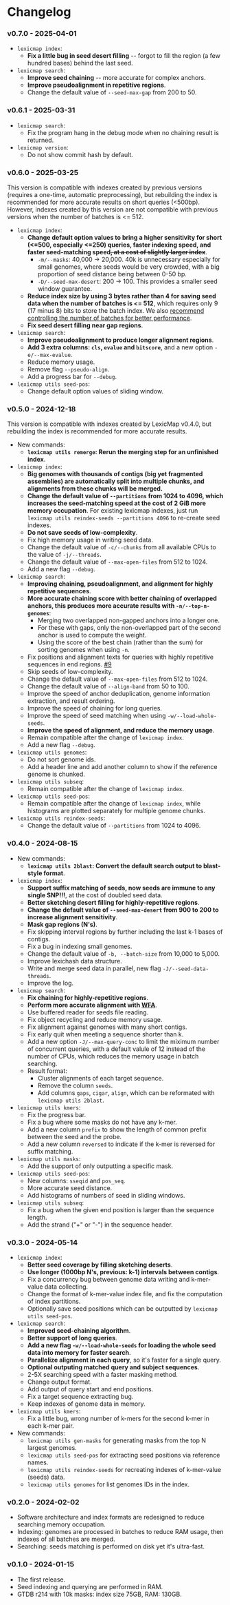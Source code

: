 # Changelog

### v0.7.0 - 2025-04-01

- `lexicmap index`:
    - **Fix a little bug in seed desert filling** -- forgot to fill the region (a few hundred bases) behind the last seed.
- `lexicmap search`:
    - **Improve seed chaining** -- more accurate for complex anchors.
    - **Improve pseudoalignment in repetitive regions**.
    - Change the default value of `--seed-max-gap` from 200 to 50.

### v0.6.1 - 2025-03-31

- `lexicmap search`:
    - Fix the program hang in the debug mode when no chaining result is returned.
- `lexicmap version`:
    - Do not show commit hash by default.

### v0.6.0 - 2025-03-25

This version is compatible with indexes created by previous versions (requires a one-time, automatic preprocessing),
but rebuilding the index is recommended for more accurate results on short queries (<500bp).
However, indexes created by this version are not compatible with previous versions when the number of batches is <= 512.

- `lexicmap index`:
    - **Change default option values to bring a higher sensitivity for short (<=500, especially <=250) queries,
      faster indexing speed, and faster seed-matching speed<s>, at a cost of slightly larger index</s>**.
        - `-m/--masks`: 40,000 -> 20,000. 
           40k is unnecessary especially for small genomes, where seeds would be very crowded,
           with a big proportion of seed distance being between 0-50 bp.
        - `-D/--seed-max-desert`: 200 -> 100. This provides a smaller seed window guarantee.
    - **Reduce index size by using 3 bytes rather than 4 for saving seed data when the number of batches is <= 512**,
      which requires only 9 (17 minus 8) bits to store the batch index. 
      We also [recommend controlling the number of batches for better performance](https://bioinf.shenwei.me/LexicMap/tutorials/index/#notes-for-indexing-with-large-datasets).
    - **Fix seed desert filling near gap regions**.
- `lexicmap search`:
    - **Improve pseudoalignment to produce longer alignment regions**.
    - **Add 3 extra columns: `cls`, `evalue` and `bitscore`**, and a new option `-e/--max-evalue`.
    - Reduce memory usage.
    - Remove flag `--pseudo-align`.
    - Add a progress bar for `--debug`.
- `lexicmap utils seed-pos`:
    - Change default option values of sliding window.

### v0.5.0 - 2024-12-18

This version is compatible with indexes created by LexicMap v0.4.0, but rebuilding the index is recommended for more accurate results.

- New commands:
    - **`lexicmap utils remerge`: Rerun the merging step for an unfinished index**.
- `lexicmap index`:
    - **Big genomes with thousands of contigs (big yet fragmented assemblies) are automatically split into multiple chunks, and alignments from these chunks will be merged.**
    - **Change the default value of `--partitions` from 1024 to 4096, which increases the seed-matching speed at the cost of 2 GiB more memory occupation**.
      For existing lexicmap indexes, just run `lexicmap utils reindex-seeds --partitions 4096` to re-create seed indexes.
    - **Do not save seeds of low-complexity**.
    - Fix high memory usage in writing seed data.
    - Change the default value of `-c/--chunks` from all available CPUs to the value of `-j/--threads`.
    - Change the default value of `--max-open-files` from 512 to 1024.
    - Add a new flag `--debug`.
- `lexicmap search`:
    - **Improving chaining, pseudoalignment, and alignment for highly repetitive sequences**.
    - **More accurate chaining score with better chaining of overlapped anchors, this produces more accurate results with `-n/--top-n-genomes`**: 
         - Merging two overlapped non-gapped anchors into a longer one.
         - For these with gaps, only the non-overlapped part of the second anchor is used to compute the weight.
         - Using the score of the best chain (rather than the sum) for sorting genomes when using `-n`.
    - Fix positions and alignment texts for queries with highly repetitive sequences in end regions. [#9](https://github.com/shenwei356/LexicMap/issues/9)
    - Skip seeds of low-complexity.
    - Change the default value of `--max-open-files` from 512 to 1024.
    - Change the default value of `--align-band` from 50 to 100.
    - Improve the speed of anchor deduplication, genome information extraction, and result ordering.
    - Improve the speed of chaining for long queries.
    - Improve the speed of seed matching when using `-w/--load-whole-seeds`.
    - **Improve the speed of alignment, and reduce the memory usage**.
    - Remain compatible after the change of `lexicmap index`.
    - Add a new flag `--debug`.
- `lexicmap utils genomes`:
    - Do not sort genome ids.
    - Add a header line and add another column to show if the reference genome is chunked.
- `lexicmap utils subseq`:
    - Remain compatible after the change of `lexicmap index`.
- `lexicmap utils seed-pos`:
    - Remain compatible after the change of `lexicmap index`, while histograms are plotted separately for multiple genome chunks.
- `lexicmap utils reindex-seeds`:
    - Change the default value of `--partitions` from 1024 to 4096.

### v0.4.0 - 2024-08-15

- New commands:
    - **`lexicmap utils 2blast`: Convert the default search output to blast-style format**.
- `lexicmap index`:
    - **Support suffix matching of seeds, now seeds are immune to any single SNP!!!**, at the cost of doubled seed data.
    - **Better sketching desert filling for highly-repetitive regions**.
    - **Change the default value of `--seed-max-desert` from 900 to 200 to increase alignment sensitivity**.
    - **Mask gap regions (N's)**.
    - Fix skipping interval regions by further including the last k-1 bases of contigs.
    - Fix a bug in indexing small genomes.
    - Change the default value of `-b, --batch-size` from 10,000 to 5,000.
    - Improve lexichash data structure.
    - Write and merge seed data in parallel, new flag `-J/--seed-data-threads`.
    - Improve the log.
- `lexicmap search`:
    - **Fix chaining for highly-repetitive regions**.
    - **Perform more accurate alignment with [WFA](https://github.com/shenwei356/wfa)**.
    - Use buffered reader for seeds file reading.
    - Fix object recycling and reduce memory usage.
    - Fix alignment against genomes with many short contigs.
    - Fix early quit when meeting a sequence shorter than k.
    - Add a new option `-J/--max-query-conc` to limit the miximum number of concurrent queries,
      with a default valule of 12 instead of the number of CPUs, which reduces the memory usage
      in batch searching.
    - Result format:
        - Cluster alignments of each target sequence.
        - Remove the column `seeds`.
        - Add columns `gaps`, `cigar`, `align`, which can be reformated with `lexicmap utils 2blast`.
- `lexicmap utils kmers`:
    - Fix the progress bar.
    - Fix a bug where some masks do not have any k-mer.
    - Add a new column `prefix` to show the length of common prefix between the seed and the probe.
    - Add a new column `reversed` to indicate if the k-mer is reversed for suffix matching.
- `lexicmap utils masks`:
    - Add the support of only outputting a specific mask.
- `lexicmap utils seed-pos`:
    - New columns: `sseqid` and `pos_seq`.
    - More accurate seed distance.
    - Add histograms of numbers of seed in sliding windows.
- `lexicmap utils subseq`:
    - Fix a bug when the given end position is larger than the sequence length.
    - Add the strand ("+" or "-") in the sequence header.

### v0.3.0 - 2024-05-14

- `lexicmap index`:
    - **Better seed coverage by filling sketching deserts**.
    - **Use longer (1000bp N's, previous: k-1) intervals between contigs**.
    - Fix a concurrency bug between genome data writing and k-mer-value data collecting.
    - Change the format of k-mer-value index file, and fix the computation of index partitions.
    - Optionally save seed positions which can be outputted by `lexicmap utils seed-pos`.
- `lexicmap search`:
    - **Improved seed-chaining algorithm**.
    - **Better support of long queries**.
    - **Add a new flag `-w/--load-whole-seeds` for loading the whole seed data into memory for faster search**.
    - **Parallelize alignment in each query**, so it's faster for a single query.
    - **Optional outputing matched query and subject sequences**.
    - 2-5X searching speed with a faster masking method.
    - Change output format.
    - Add output of query start and end positions.
    - Fix a target sequence extracting bug.
    - Keep indexes of genome data in memory.
- `lexicmap utils kmers`:
    - Fix a little bug, wrong number of k-mers for the second k-mer in each k-mer pair.
- New commands:
    - `lexicmap utils gen-masks` for generating masks from the top N largest genomes.
    - `lexicmap utils seed-pos` for extracting seed positions via reference names.
    - `lexicmap utils reindex-seeds` for recreating indexes of k-mer-value (seeds) data.
    - `lexicmap utils genomes` for list genomes IDs in the index.

### v0.2.0 - 2024-02-02

- Software architecture and index formats are redesigned to reduce searching memory occupation.
- Indexing: genomes are processed in batches to reduce RAM usage, then indexes of all batches are merged.
- Searching: seeds matching is performed on disk yet it's ultra-fast.

### v0.1.0 - 2024-01-15

- The first release.
- Seed indexing and querying are performed in RAM.
- GTDB r214 with 10k masks: index size 75GB, RAM: 130GB.
